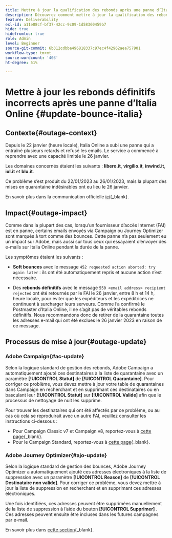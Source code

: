 ```yaml
---
title: Mettre à jour la qualification des rebonds après une panne d’Italia Online
description: Découvrez comment mettre à jour la qualification des rebonds après une panne d’Italia Online.
feature: Deliverability
exl-id: a11e88cf-bf37-42cc-9c09-1d58360459b7
hide: true
hidefromtoc: true
role: Admin
level: Beginner
source-git-commit: 6b312cdbba496818337c97ec4f42962aea757901
workflow-type: tm+mt
source-wordcount: '403'
ht-degree: 51%

---
```


# Mettre à jour les rebonds définitifs incorrects après une panne d’Italia Online {#update-bounce-italia}

## Contexte{#outage-context}

Depuis le 22 janvier (heure locale), Italia Online a subi une panne qui a entraîné plusieurs retards et refusé les emails. Le service a commencé à reprendre avec une capacité limitée le 26 janvier.

Les domaines concernés étaient les suivants : **libero.it**, **virgilio.it**, **inwind.it**, **iol.it** et **blu.it**.

Ce problème s’est produit du 22/01/2023 au 26/01/2023, mais la plupart des mises en quarantaine indésirables ont eu lieu le 26 janvier.

En savoir plus dans la communication officielle [ici](https://tecnologia.libero.it/avviato-il-ritorno-online-di-libero-mail-e-virgilio-mail-66832){_blank}.


## Impact{#outage-impact}

Comme dans la plupart des cas, lorsqu’un fournisseur d’accès Internet (FAI) est en panne, certains emails envoyés via Campaign ou Journey Optimizer sont marqués à tort comme des bounces. Cette panne n’a pas seulement eu un impact sur Adobe, mais aussi sur tous ceux qui essayaient d’envoyer des e-mails sur Italia Online pendant la durée de la panne.

Les symptômes étaient les suivants :

* **Soft bounces** avec le message `452 requested action aborted: try again later` : ils ont été automatiquement repris et aucune action n’est nécessaire.

* Des **rebonds définitifs** avec le message `550 <email address> recipient rejected` ont été retournés par le FAI le 26 janvier, entre 8 h et 14 h, heure locale, pour éviter que les expéditeurs et les expéditrices ne continuent à surcharger leurs serveurs. Comme l’a confirmé le Postmaster d’Italia Online, il ne s’agit pas de véritables rebonds définitifs. Nous recommandons donc de retirer de la quarantaine toutes les adresses e-mail qui ont été exclues le 26 janvier 2023 en raison de ce message.

## Processus de mise à jour{#outage-update}

### Adobe Campaign{#ac-update}

Selon la logique standard de gestion des rebonds, Adobe Campaign a automatiquement ajouté ces destinataires à la liste de quarantaine avec un paramètre **[!UICONTROL Statut]** de **[!UICONTROL Quarantaine]**. Pour corriger ce problème, vous devez mettre à jour votre table de quarantaines dans Campaign en recherchant et en supprimant ces destinataires ou en basculant leur **[!UICONTROL Statut]** sur **[!UICONTROL Valide]** afin que le processus de nettoyage de nuit les supprime.

Pour trouver les destinataires qui ont été affectés par ce problème, ou au cas où cela se reproduirait avec un autre FAI, veuillez consulter les instructions ci-dessous :

* Pour Campaign Classic v7 et Campaign v8, reportez-vous à [cette page](https://experienceleague.adobe.com/docs/campaign-classic/using/sending-messages/monitoring-deliveries/understanding-quarantine-management.html?lang=en#unquarantine-bulk){_blank}.
* Pour le Campaign Standard, reportez-vous à [cette page](https://experienceleague.adobe.com/docs/campaign-standard/using/testing-and-sending/monitoring-messages/understanding-quarantine-management.html?lang=en#unquarantine-bulk){_blank}.

### Adobe Journey Optimizer{#ajo-update}

Selon la logique standard de gestion des bounces, Adobe Journey Optimizer a automatiquement ajouté ces adresses électroniques à la liste de suppression avec un paramètre **[!UICONTROL Reason]** de **[!UICONTROL Destinataire non valide]**. Pour corriger ce problème, vous devez mettre à jour la liste de suppression en recherchant et en supprimant ces adresses électroniques.

Une fois identifiées, ces adresses peuvent être supprimées manuellement de la liste de suppression à l’aide du bouton **[!UICONTROL Supprimer]** . Ces adresses peuvent ensuite être incluses dans les futures campagnes par e-mail.

En savoir plus dans [cette section](https://experienceleague.adobe.com/docs/journey-optimizer/using/configuration/monitor-reputation/manage-suppression-list.html#remove-from-suppression-list){_blank}.


